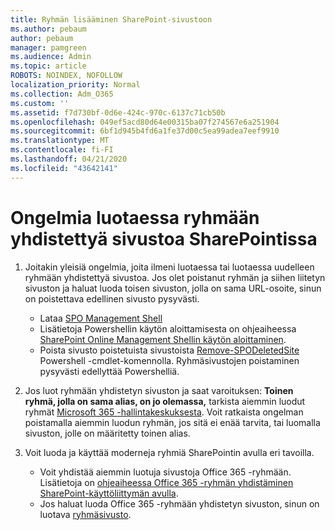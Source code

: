 ```yaml
---
title: Ryhmän lisääminen SharePoint-sivustoon
ms.author: pebaum
author: pebaum
manager: pamgreen
ms.audience: Admin
ms.topic: article
ROBOTS: NOINDEX, NOFOLLOW
localization_priority: Normal
ms.collection: Adm_O365
ms.custom: ''
ms.assetid: f7d730bf-0d6e-424c-970c-6137c71cb50b
ms.openlocfilehash: 049ef5acd80d64e00315ba07f274567e6a251904
ms.sourcegitcommit: 6bf1d945b4fd6a1fe37d00c5ea99adea7eef9910
ms.translationtype: MT
ms.contentlocale: fi-FI
ms.lasthandoff: 04/21/2020
ms.locfileid: "43642141"
---
```

# <a name="issues-when-creating-a-group-connected-site-in-sharepoint"></a>Ongelmia luotaessa ryhmään yhdistettyä sivustoa SharePointissa

1. Joitakin yleisiä ongelmia, joita ilmeni luotaessa tai luotaessa uudelleen ryhmään yhdistettyä sivustoa.
Jos olet poistanut ryhmän ja siihen liitetyn sivuston ja haluat luoda toisen sivuston, jolla on sama URL-osoite, sinun on poistettava edellinen sivusto pysyvästi.

   - Lataa [SPO Management Shell](https://support.office.com/article/introduction-to-the-sharepoint-online-management-shell-c16941c3-19b4-4710-8056-34c034493429)
   - Lisätietoja Powershellin käytön aloittamisesta on ohjeaiheessa [SharePoint Online Management Shellin käytön aloittaminen](https://docs.microsoft.com/powershell/module/sharepoint-online/remove-sposite).
   - Poista sivusto poistetuista sivustoista [Remove-SPODeletedSite](https://docs.microsoft.com/powershell/module/sharepoint-online/remove-sposite?view=sharepoint-ps) Powershell -cmdlet-komennolla. Ryhmäsivustojen poistaminen pysyvästi edellyttää Powershelliä.

1. Jos luot ryhmään yhdistetyn sivuston ja saat varoituksen: **Toinen ryhmä, jolla on sama alias, on jo olemassa,** tarkista aiemmin luodut ryhmät [Microsoft 365 -hallintakeskuksesta](https://admin.microsoft.com/AdminPortal/Home#/groups). Voit ratkaista ongelman poistamalla aiemmin luodun ryhmän, jos sitä ei enää tarvita, tai luomalla sivuston, jolle on määritetty toinen alias.

1. Voit luoda ja käyttää moderneja ryhmiä SharePointin avulla eri tavoilla.

   - Voit yhdistää aiemmin luotuja sivustoja Office 365 -ryhmään. Lisätietoja on [ohjeaiheessa Office 365 -ryhmän yhdistäminen SharePoint-käyttöliittymän avulla](https://docs.microsoft.com/sharepoint/dev/transform/modernize-connect-to-office365-group#connect-an-office-365-group-using-the-sharepoint-user-interface).
   - Jos haluat luoda Office 365 -ryhmään yhdistetyn sivuston, sinun on luotava [ryhmäsivusto](https://admin.microsoft.com/sharepoint).

